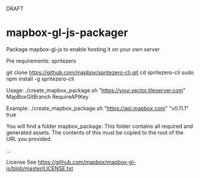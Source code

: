 DRAFT

# mapbox-gl-js-packager
Package mapbox-gl-js to enable hosting it on your own server

Pre requirements:
spritezero

git clone https://github.com/mapbox/spritezero-cli.git
cd spritezero-cli
sudo npm install -g spritezero-cli

Usage:
./create_mapbox_package.sh "https://your.vector.tileserver.com" MapBoxGitBranch RequireAPIKey

Example:
./create_mapbox_package.sh "https://api.mapbox.com" "v0.11.1" true

You will find a folder mapbox_package. This folder contains all required and generated assets.
The contents of this must be copied to the root of the URL you provided. 

...

License
See https://github.com/mapbox/mapbox-gl-js/blob/master/LICENSE.txt
